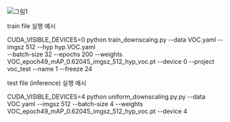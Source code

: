 ![그림1](https://github.com/Digital-System-Design-Lab/yolov5_AID/assets/160388155/b3b147b2-0719-4e6e-95cf-c1503ab1dbb2)


train file 실행 예시

CUDA_VISIBLE_DEVICES=0 python train_downscaing.py --data VOC.yaml --imgsz 512 --hyp hyp.VOC.yaml  
--batch-size 32 --epochs 200  --weights VOC_epoch49_mAP_0.62045_imgsz_512_hyp_voc.pt --device 0 --project voc_test --name 1 --freeze 24

test file (inference) 실행 예시

CUDA_VISIBLE_DEVICES=4 python uniform_downscaling.py.py --data VOC.yaml --imgsz 512 --batch-size 4  --weights VOC_epoch49_mAP_0.62045_imgsz_512_hyp_voc.pt --device 4

